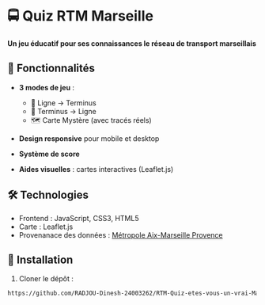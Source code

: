 # 🚍 Quiz RTM Marseille

**Un jeu éducatif pour ses connaissances le réseau de transport marseillais**  


## 🌟 Fonctionnalités

- **3 modes de jeu** :
  - 🚏 Ligne → Terminus
  - 🔄 Terminus → Ligne
  - 🗺️ Carte Mystère (avec tracés réels)
  

- **Design responsive** pour mobile et desktop
- **Système de score** 
- **Aides visuelles** : cartes interactives (Leaflet.js)

## 🛠️ Technologies

- Frontend : JavaScript, CSS3, HTML5
- Carte : Leaflet.js
- Provenanace des données : [Métropole Aix-Marseille Provence](https://data.ampmetropole.fr/explore/dataset/lignes-des-reseaux-de-transport-rtm-regie-des-transports-de-marseille/information/)

## 🚀 Installation

1. Cloner le dépôt :
```bash
https://github.com/RADJOU-Dinesh-24003262/RTM-Quiz-etes-vous-un-vrai-Marseillais.git
```
